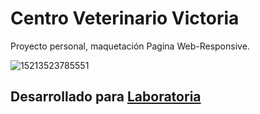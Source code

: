 # Centro Veterinario Victoria
Proyecto personal, maquetación Pagina Web-Responsive.

![15213523785551](https://user-images.githubusercontent.com/32294678/37884300-b3564714-3085-11e8-9846-ef066e18b3b8.PNG)

## Desarrollado para [Laboratoria](http://laboratoria.la)

